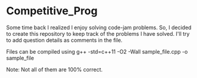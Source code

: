 # Competitive_Prog

Some time back I realized I enjoy solving code-jam problems. So, I decided to create this repository to keep track of the problems I have solved. 
I'll try to add question details as comments in the file. 

Files can be compiled using g++ -std=c++11 -O2 -Wall sample_file.cpp -o sample_file

Note: Not all of them are 100% correct. 
